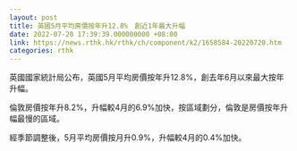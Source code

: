 ```yaml
---
layout: post
title: 英國5月平均房價按年升12.8%　創近1年最大升幅
date: 2022-07-20 17:39:39.000000000 +08:00
link: https://news.rthk.hk/rthk/ch/component/k2/1658584-20220720.htm
categories: rthk
---
```


英國國家統計局公布，英國5月平均房價按年升12.8%，創去年6月以來最大按年升幅。

倫敦房價按年升8.2%，升幅較4月的6.9%加快，按區域劃分，倫敦是房價按年升幅最慢的區域。

經季節調整後，5月平均房價按月升0.9%，升幅較4月的0.4%加快。
